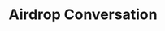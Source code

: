 ---
title: Airdrop Conversation
ongoing: false
link: none
years: 2022
link: http://html.energy/freewrites/2022-06-27/eric-li-and-laurel-schwulst/
description: >
  [Laurel Schwulst](https://laurelschwulst.com/) and I chatted about HTML and communication over Airdrop, over Airdrop.
---